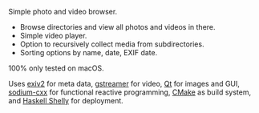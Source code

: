 Simple photo and video browser.

* Browse directories and view all photos and videos in there.
* Simple video player.
* Option to recursively collect media from subdirectories.
* Sorting options by name, date, EXIF date.

100% only tested on macOS.

Uses [exiv2][1] for meta data, [gstreamer][2] for video, [Qt][3] for images and GUI,
[sodium-cxx][4] for functional reactive programming, [CMake][5] as build system,
and [Haskell Shelly][6] for deployment.

[1]: https://www.exiv2.org/
[2]: https://gstreamer.freedesktop.org/
[3]: https://www.qt.io/
[4]: https://github.com/SodiumFRP/sodium-cxx
[5]: https://cmake.org/
[6]: https://github.com/gregwebs/Shelly.hs
